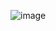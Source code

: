 ![image](https://user-images.githubusercontent.com/84821012/176988570-2a5b9f66-f710-457f-b054-153ff7971043.png)
